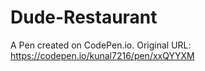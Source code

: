 # Dude-Restaurant

A Pen created on CodePen.io. Original URL: https://codepen.io/kunal7216/pen/xxQYYXM
